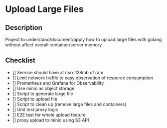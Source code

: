 # Upload Large Files

## Description
Project to understand/document/apply how to upload large files with golang without affect overall container/server memory

## Checklist
- [] Service should have at max 128mb of ram
- [] Limit network traffic to easy observation of resource consumption
- [] Prometheus and Grafana for Observability
- [] Use minio as object storage
- [] Script to generate large file
- [] Script to upload file
- [] Script to clean up (remove large files and containers)
- [] Unit test proxy logic
- [] E2E test for whole upload feature
- [] proxy upload to minio using S3 API